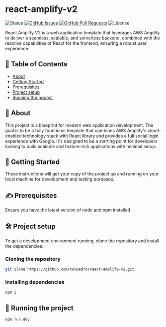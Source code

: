 # react-amplify-v2

![Status](https://img.shields.io/badge/status-active-success.svg)
[![GitHub Issues](https://img.shields.io/github/issues/tukpedro/react-amplify-v2.svg)](https://github.com/tukpedro/react-amplify-v2/issues)
[![GitHub Pull Requests](https://img.shields.io/github/issues-pr/tukpedro/react-amplify-v2.svg)](https://github.com/tukpedro/react-amplify-v2/pulls)
![License](https://img.shields.io/badge/license-MIT-blue.svg)

React Amplify V2 is a web application template that leverages AWS Amplify to deliver a seamless, scalable, and serverless backend, combined with the reactive capabilities of React for the frontend, ensuring a robust user experience.

## 📝 Table of Contents

-   [About](#about)
-   [Getting Started](#getting_started)
-   [Prerequisites](#prerequisites)
-   [Project setup](#setup)
-   [Running the project](#running)

## 🧐 About <a name = "about"></a>

This project is a blueprint for modern web application development. The goal is to be a fully functional template that combines AWS Amplify's cloud-enabled technology stack with React library and provides a full social login experience with Google. It's designed to be a starting point for developers looking to build scalable and feature-rich applications with minimal setup.

## 🏁 Getting Started <a name = "getting_started"></a>

These instructions will get your copy of the project up and running on your local machine for development and testing purposes.

## ✍️ Prerequisites <a name = "prerequisites"></a>

Ensure you have the latest version of node and npm installed

## 🛠️ Project setup <a name = "setup"></a>

To get a development environment running, clone the repository and install the dependencies:

### Cloning the repository

```bash
git clone https://github.com/tukpedro/react-amplify-v2.git
```

### Installing dependencies

```bash
npm i
```

## 🚀 Running the project <a name = "running"></a>

```bash
npm run dev
```
